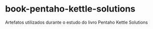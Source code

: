 # book-pentaho-kettle-solutions
Artefatos utilizados durante o estudo do livro Pentaho Kettle Solutions

